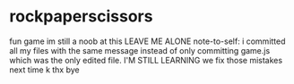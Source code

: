 # rockpaperscissors
fun game
im still a noob at this LEAVE ME ALONE
note-to-self: i committed all my files with the same message instead of only committing game.js which was the only edited file.   I'M STILL LEARNING we fix those mistakes next time k thx bye
